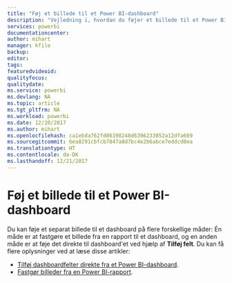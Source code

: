 ```yaml
---
title: "Føj et billede til et Power BI-dashboard"
description: "Vejledning i, hvordan du føjer et billede til et Power BI-dashboard."
services: powerbi
documentationcenter: 
author: mihart
manager: kfile
backup: 
editor: 
tags: 
featuredvideoid: 
qualityfocus: 
qualitydate: 
ms.service: powerbi
ms.devlang: NA
ms.topic: article
ms.tgt_pltfrm: NA
ms.workload: powerbi
ms.date: 12/20/2017
ms.author: mihart
ms.openlocfilehash: ca1ebda762fd86198248d6396233052a12dfa669
ms.sourcegitcommit: 6ea8291cbfcb7847a8d7bc4e2b6abce7eddcd0ea
ms.translationtype: HT
ms.contentlocale: da-DK
ms.lasthandoff: 12/21/2017
---
```

# <a name="add-an-image-to-a-power-bi-dashboard"></a>Føj et billede til et Power BI-dashboard
Du kan føje et separat billede til et dashboard på flere forskellige måder: Én måde er at fastgøre et billede fra en rapport til et dashboard, og en anden måde er at føje det direkte til dashboard'et ved hjælp af **Tilføj felt**.  Du kan få flere oplysninger ved at læse disse artikler:

* [Tilføj dashboardfelter direkte fra et Power BI-dashboard](service-dashboard-add-widget.md).
* [Fastgør billeder fra en Power BI-rapport](service-dashboard-pin-tile-from-report.md).

